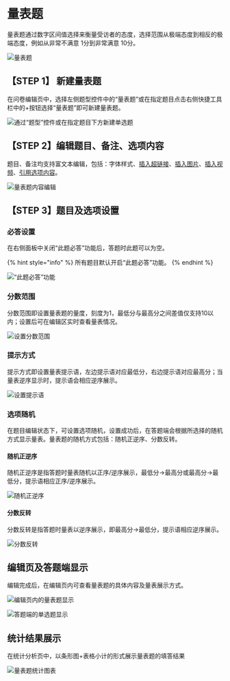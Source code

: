 # 量表题

量表题通过数字区间值选择来衡量受访者的态度，选择范围从极端态度到相反的极端态度，例如从非常不满意 1分到非常满意 10分。

![&#x91CF;&#x8868;&#x9898;](../.gitbook/assets/image%20%2889%29.png)

## 【STEP 1】 新建量表题

在问卷编辑页中，选择左侧题型控件中的“量表题”或在指定题目点击右侧快捷工具栏中的+按钮选择“量表题”即可新建量表题。

![&#x901A;&#x8FC7;&#x201C;&#x9898;&#x578B;&#x201D;&#x63A7;&#x4EF6;&#x6216;&#x5728;&#x6307;&#x5B9A;&#x9898;&#x76EE;&#x4E0B;&#x65B9;&#x65B0;&#x5EFA;&#x5355;&#x9009;&#x9898;](../.gitbook/assets/image%20%28189%29.png)

## 【STEP 2】编辑题目、备注、选项内容

题目、备注均支持富文本编辑，包括：字体样式、[插入超链接](../cao-zuo-zhi-yin/wen-juan-bian-ji/cha-ru-chao-lian-jie.md)、[插入图片](../cao-zuo-zhi-yin/wen-juan-bian-ji/cha-ru-tu-pian.md)、[插入视频](../cao-zuo-zhi-yin/wen-juan-bian-ji/cha-ru-shi-pin.md)、[引用选项内容](../cao-zuo-zhi-yin/wen-juan-bian-ji/nei-rong-yin-yong.md)。

![&#x91CF;&#x8868;&#x9898;&#x5185;&#x5BB9;&#x7F16;&#x8F91;](../.gitbook/assets/image%20%28239%29.png)

## 【STEP 3】题目及选项设置

### 必答设置

在右侧面板中关闭“此题必答”功能后，答题时此题可以为空。

{% hint style="info" %}
所有题目默认开启“此题必答”功能。
{% endhint %}

![&#x201C;&#x6B64;&#x9898;&#x5FC5;&#x7B54;&#x201D;&#x529F;&#x80FD;](../.gitbook/assets/image%20%28312%29.png)

### 分数范围

分数范围即设置量表题的量度，刻度为1，最低分与最高分之间差值仅支持10以内；设置后可在编辑区实时查看量表情况。

![&#x8BBE;&#x7F6E;&#x5206;&#x6570;&#x8303;&#x56F4;](../.gitbook/assets/image%20%2896%29.png)

### 提示方式

提示方式即设置量表提示语，左边提示语对应最低分，右边提示语对应最高分；当量表逆序显示时，提示语会相应逆序展示。

![&#x8BBE;&#x7F6E;&#x63D0;&#x793A;&#x8BED;](../.gitbook/assets/image%20%28305%29.png)

### 选项随机

在题目编辑状态下，可设置选项随机，设置成功后，在答题端会根据所选择的随机方式显示量表。量表题的随机方式包括：随机正逆序、分数反转。

#### 随机正逆序

随机正逆序是指答题时量表随机以正序/逆序展示，最低分-&gt;最高分或最高分-&gt;最低分，提示语相应正序/逆序展示。

![&#x968F;&#x673A;&#x6B63;&#x9006;&#x5E8F;](../.gitbook/assets/image%20%28155%29.png)

#### 分数反转

分数反转是指答题时量表以逆序展示，即最高分-&gt;最低分，提示语相应逆序展示。

![&#x5206;&#x6570;&#x53CD;&#x8F6C;](../.gitbook/assets/image%20%28238%29.png)

## 编辑页及答题端显示

编辑完成后，在编辑页内可查看量表题的具体内容及量表展示方式。

![&#x7F16;&#x8F91;&#x9875;&#x5185;&#x7684;&#x91CF;&#x8868;&#x9898;&#x663E;&#x793A;](../.gitbook/assets/image%20%28296%29.png)

![&#x7B54;&#x9898;&#x7AEF;&#x7684;&#x5355;&#x9009;&#x9898;&#x663E;&#x793A;](../.gitbook/assets/image%20%2886%29.png)

## 统计结果展示

在统计分析页中，以条形图+表格小计的形式展示量表题的填答结果

![&#x91CF;&#x8868;&#x9898;&#x7EDF;&#x8BA1;&#x56FE;&#x8868;](../.gitbook/assets/image%20%2880%29.png)



